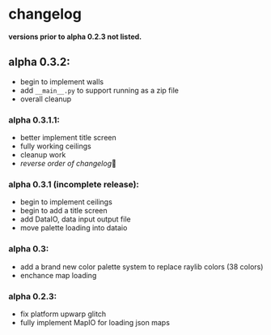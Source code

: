 # changelog

**versions prior to alpha 0.2.3 not listed.**

## alpha 0.3.2:
  * begin to implement walls
  * add `__main__.py` to support running as a zip file
  * overall cleanup

### alpha 0.3.1.1:
  * better implement title screen
  * fully working ceilings
  * cleanup work
  * *reverse order of changelog*🤪

### alpha 0.3.1 (incomplete release):
  * begin to implement ceilings
  * begin to add a title screen
  * add DataIO, data input output file
  * move palette loading into dataio

### alpha 0.3:
  * add a brand new color palette system to replace raylib colors (38 colors)
  * enchance map loading

### alpha 0.2.3:
  * fix platform upwarp glitch
  * fully implement MapIO for loading json maps